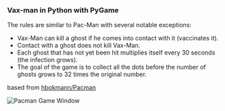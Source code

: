 ###  Vax-man in Python with PyGame

The rules are similar to Pac-Man with several notable exceptions:

- Vax-Man can kill a ghost if he comes into contact with it (vaccinates it).
- Contact with a ghost does not kill Vax-Man.
- Each ghost that has not yet been hit multiplies itself every 30 seconds (the infection grows).
- The goal of the game is to collect all the dots before the number of ghosts grows to 32 times the original number.


based from  <a href="https://github.com/hbokmann/Pacman">hbokmann/Pacman</a>

![Pacman Game Window](https://raw.github.com/hbokmann/Pacman/master/images/pacman.jpg)



